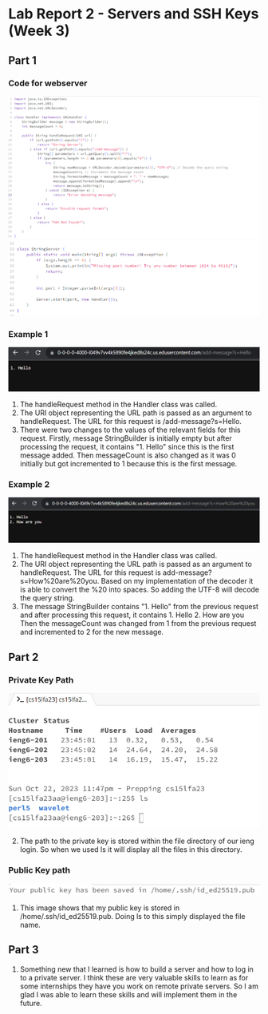 # Lab Report 2 - Servers and SSH Keys (Week 3)

## Part 1
### Code for webserver
![Image](URIHandler.png)
![Image](StringServer.png)

### Example 1
![Image](LabReport2SS1.png)
1. The handleRequest method in the Handler class was called.
2. The URI object representing the URL path is passed as an argument
   to handleRequest. The URL for this request is /add-message?s=Hello.
3. There were two changes to the values of the relevant fields for this
   request. Firstly, message StringBuilder is initially empty but after
   processing the request, it contains "1. Hello" since this is the first
   message added. Then messageCount is also changed as it was 0 initially
   but got incremented to 1 because this is the first message.

### Example 2
![Image](LabReport2SS2.png)
1. The handleRequest method in the Handler class was called.
2. The URI object representing the URL path is passed as an
   argument to handleRequest. The URL for this request is
   add-message?s=How%20are%20you. Based on my implementation
   of the decoder it is able to convert the %20 into spaces.
   So adding the UTF-8 will decode the query string. 
4. The message StringBuilder contains "1. Hello" from the previous
   request and after processing this request, it contains 
        1. Hello
        2. How are you
  Then the messageCount was changed from 1 from the previous request and
  incremented to 2 for the new message.


## Part 2

### Private Key Path
![Image](LabReport2SS3.png)

2. The path to the private key is stored within the file directory of our 
ieng login. So when we used ls it will display all the files in this 
directory. 

### Public Key path
![Image](publicKey.png)

1. This image shows that my public key is stored in /home/.ssh/id_ed25519.pub.
Doing ls to this simply displayed the file name. 

## Part 3
1. Something new that I learned is how to build a server and how to log in
   to a private server. I think these are very valuable skills to learn
   as for some internships they have you work on remote private servers.
   So I am glad I was able to learn these skills and will implement them
   in the future. 



